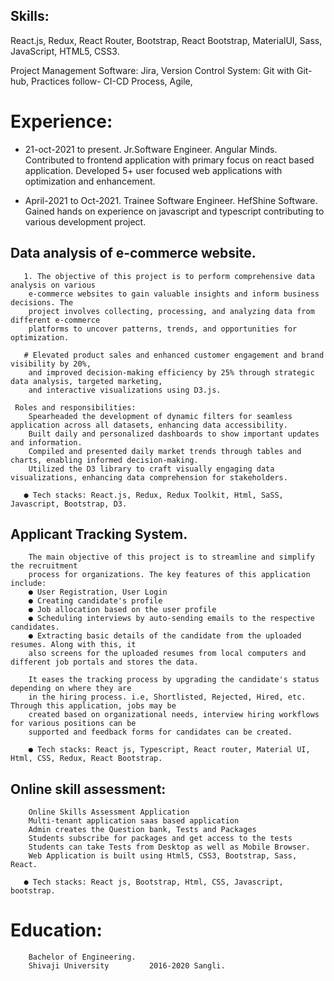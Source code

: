 ## Skills:

React.js, 
Redux, 
React Router,
Bootstrap,
React Bootstrap,
MaterialUI,
Sass, 
JavaScript,
HTML5, 
CSS3.

Project Management Software: Jira, 
Version Control System: Git with Git-hub,
Practices follow- CI-CD Process, Agile,

# Experience:

- 21-oct-2021 to present.
  Jr.Software Engineer. Angular Minds.
  Contributed to frontend application with primary focus on react based application.
  Developed 5+ user focused web applications with optimization and enhancement. 

- April-2021 to Oct-2021.
  Trainee Software Engineer. HefShine Software.
  Gained hands on experience on javascript and typescript contributing to various development project. 


## Data analysis of e-commerce website.
       1. The objective of this project is to perform comprehensive data analysis on various
        e-commerce websites to gain valuable insights and inform business decisions. The
        project involves collecting, processing, and analyzing data from different e-commerce
        platforms to uncover patterns, trends, and opportunities for optimization.

       # Elevated product sales and enhanced customer engagement and brand visibility by 20%,
        and improved decision-making efficiency by 25% through strategic data analysis, targeted marketing,
        and interactive visualizations using D3.js. 
     
     Roles and responsibilities:
        Spearheaded the development of dynamic filters for seamless application across all datasets, enhancing data accessibility.
        Built daily and personalized dashboards to show important updates and information. 
        Compiled and presented daily market trends through tables and charts, enabling informed decision-making.
        Utilized the D3 library to craft visually engaging data visualizations, enhancing data comprehension for stakeholders.

       ● Tech stacks: React.js, Redux, Redux Toolkit, Html, SaSS, Javascript, Bootstrap, D3.


## Applicant Tracking System.
        The main objective of this project is to streamline and simplify the recruitment
        process for organizations. The key features of this application include:
        ● User Registration, User Login
        ● Creating candidate's profile
        ● Job allocation based on the user profile
        ● Scheduling interviews by auto-sending emails to the respective candidates.
        ● Extracting basic details of the candidate from the uploaded resumes. Along with this, it
        also screens for the uploaded resumes from local computers and different job portals and stores the data.
        
        It eases the tracking process by upgrading the candidate's status depending on where they are
        in the hiring process. i.e, Shortlisted, Rejected, Hired, etc. Through this application, jobs may be
        created based on organizational needs, interview hiring workflows for various positions can be
        supported and feedback forms for candidates can be created.

        ● Tech stacks: React js, Typescript, React router, Material UI, Html, CSS, Redux, React Bootstrap.

## Online skill assessment:
        Online Skills Assessment Application
        Multi-tenant application saas based application
        Admin creates the Question bank, Tests and Packages
        Students subscribe for packages and get access to the tests
        Students can take Tests from Desktop as well as Mobile Browser. 
        Web Application is built using Html5, CSS3, Bootstrap, Sass, React.

       ● Tech stacks: React js, Bootstrap, Html, CSS, Javascript, bootstrap.


# Education:
        Bachelor of Engineering.
        Shivaji University         2016-2020 Sangli.
